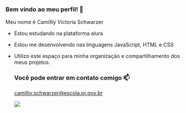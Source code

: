 ### Bem vindo ao meu perfil! 💙

Meu nome é Camilliy Victoria Schwarzer 

- Estou estudando na plataforma alura
- Estou me desenvolvendo nas linguagens JavaScript, HTML e CSS
- Utilizo este espaço para minha organização e compartilhamento dos meus projetos.

  ### Você pode entrar em contato comigo 📫

  camilliy.schwarzer@escola.pr.gov.br


  ![](https://media.tenor.com/M1li4cr2TOoAAAAC/stressed-out.gif)
